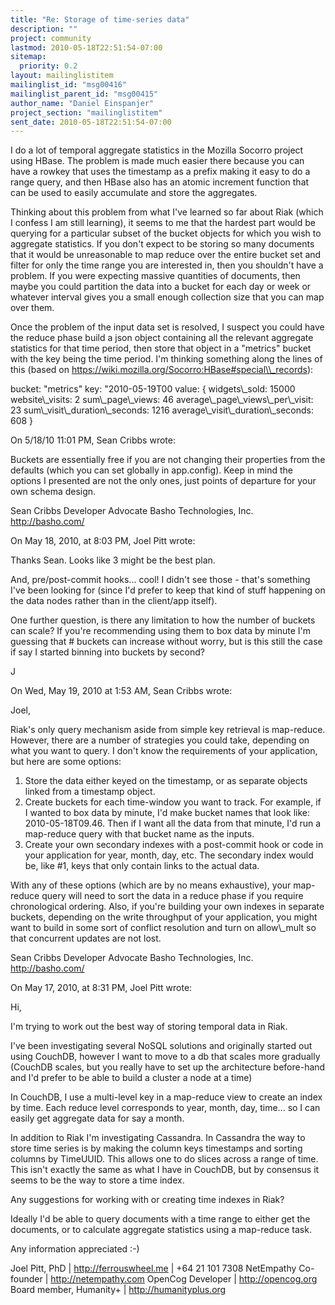 ```yaml
---
title: "Re: Storage of time-series data"
description: ""
project: community
lastmod: 2010-05-18T22:51:54-07:00
sitemap:
  priority: 0.2
layout: mailinglistitem
mailinglist_id: "msg00416"
mailinglist_parent_id: "msg00415"
author_name: "Daniel Einspanjer"
project_section: "mailinglistitem"
sent_date: 2010-05-18T22:51:54-07:00
---
```



 I do a lot of temporal aggregate statistics in the Mozilla Socorro 
project using HBase. The problem is made much easier there because you 
can have a rowkey that uses the timestamp as a prefix making it easy to 
do a range query, and then HBase also has an atomic increment function 
that can be used to easily accumulate and store the aggregates.


Thinking about this problem from what I've learned so far about Riak 
(which I confess I am still learning), it seems to me that the hardest 
part would be querying for a particular subset of the bucket objects for 
which you wish to aggregate statistics. If you don't expect to be 
storing so many documents that it would be unreasonable to map reduce 
over the entire bucket set and filter for only the time range you are 
interested in, then you shouldn't have a problem. If you were expecting 
massive quantities of documents, then maybe you could partition the data 
into a bucket for each day or week or whatever interval gives you a 
small enough collection size that you can map over them.


Once the problem of the input data set is resolved, I suspect you could 
have the reduce phase build a json object containing all the relevant 
aggregate statistics for that time period, then store that object in a 
"metrics" bucket with the key being the time period. I'm thinking 
something along the lines of this (based on 
https://wiki.mozilla.org/Socorro:HBase#special\\_records):


bucket: "metrics"
key: "2010-05-19T00
value: {
 widgets\\_sold: 15000
 website\\_visits: 2
 sum\\_page\\_views: 46
 average\\_page\\_views\\_per\\_visit: 23
 sum\\_visit\\_duration\\_seconds: 1216
 average\\_visit\\_duration\\_seconds: 608
}


On 5/18/10 11:01 PM, Sean Cribbs wrote:

Buckets are essentially free if you are not changing their properties from the 
defaults (which you can set globally in app.config). Keep in mind the options 
I presented are not the only ones, just points of departure for your own schema 
design.

Sean Cribbs
Developer Advocate
Basho Technologies, Inc.
http://basho.com/

On May 18, 2010, at 8:03 PM, Joel Pitt wrote:


Thanks Sean. Looks like 3 might be the best plan.

And, pre/post-commit hooks... cool! I didn't see those - that's
something I've been looking for (since I'd prefer to keep that kind of
stuff happening on the data nodes rather than in the client/app
itself).

One further question, is there any limitation to how the number of
buckets can scale? If you're recommending using them to box data by
minute I'm guessing that # buckets can increase without worry, but is
this still the case if say I started binning into buckets by second?

J

On Wed, May 19, 2010 at 1:53 AM, Sean Cribbs wrote:

Joel,

Riak's only query mechanism aside from simple key retrieval is map-reduce. 
However, there are a number of strategies you could take, depending on what you 
want to query. I don't know the requirements of your application, but here are 
some options:

1) Store the data either keyed on the timestamp, or as separate objects linked 
from a timestamp object.
2) Create buckets for each time-window you want to track. For example, if I 
wanted to box data by minute, I'd make bucket names that look like: 
2010-05-18T09.46. Then if I want all the data from that minute, I'd run a 
map-reduce query with that bucket name as the inputs.
3) Create your own secondary indexes with a post-commit hook or code in your 
application for year, month, day, etc. The secondary index would be, like #1, 
keys that only contain links to the actual data.

With any of these options (which are by no means exhaustive), your map-reduce 
query will need to sort the data in a reduce phase if you require chronological 
ordering. Also, if you're building your own indexes in separate buckets, 
depending on the write throughput of your application, you might want to build 
in some sort of conflict resolution and turn on allow\\_mult so that concurrent 
updates are not lost.

Sean Cribbs
Developer Advocate
Basho Technologies, Inc.
http://basho.com/

On May 17, 2010, at 8:31 PM, Joel Pitt wrote:


Hi,

I'm trying to work out the best way of storing temporal data in Riak.

I've been investigating several NoSQL solutions and originally started
out using CouchDB, however I want to move to a db that scales more
gradually (CouchDB scales, but you really have to set up the
architecture before-hand and I'd prefer to be able to build a cluster
a node at a time)

In CouchDB, I use a multi-level key in a map-reduce view to create an
index by time. Each reduce level corresponds to year, month, day,
time... so I can easily get aggregate data for say a month.

In addition to Riak I'm investigating Cassandra. In Cassandra the way
to store time series is by making the column keys timestamps and
sorting columns by TimeUUID. This allows one to do slices across a
range of time. This isn't exactly the same as what I have in CouchDB,
but by consensus it seems to be the way to store a time index.

Any suggestions for working with or creating time indexes in Riak?

Ideally I'd be able to query documents with a time range to either get
the documents, or to calculate aggregate statistics using a map-reduce
task.

Any information appreciated :-)

Joel Pitt, PhD | http://ferrouswheel.me | +64 21 101 7308
NetEmpathy Co-founder | http://netempathy.com
OpenCog Developer | http://opencog.org
Board member, Humanity+ | http://humanityplus.org


